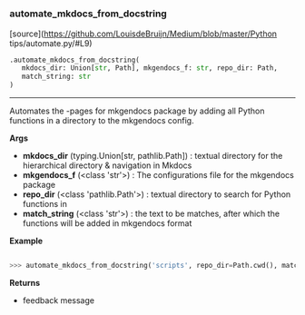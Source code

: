 #


### automate_mkdocs_from_docstring
[source](https://github.com/LouisdeBruijn/Medium/blob/master/Python tips/automate.py/#L9)
```python
.automate_mkdocs_from_docstring(
   mkdocs_dir: Union[str, Path], mkgendocs_f: str, repo_dir: Path,
   match_string: str
)
```

---
Automates the -pages for mkgendocs package by adding all Python functions in a directory to the mkgendocs config.


**Args**

* **mkdocs_dir** (typing.Union[str, pathlib.Path]) : textual directory for the hierarchical directory & navigation in Mkdocs
* **mkgendocs_f** (<class 'str'>) : The configurations file for the mkgendocs package
* **repo_dir** (<class 'pathlib.Path'>) : textual directory to search for Python functions in
* **match_string** (<class 'str'>) : the text to be matches, after which the functions will be added in mkgendocs format


**Example**


```python

>>> automate_mkdocs_from_docstring('scripts', repo_dir=Path.cwd(), match_string='pages:')

```

**Returns**

* feedback message

